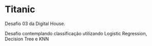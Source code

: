 # Titanic
Desafio 03 da Digital House.

Desafio contemplando classificação utilizando Logistic Regression, Decision Tree e KNN
